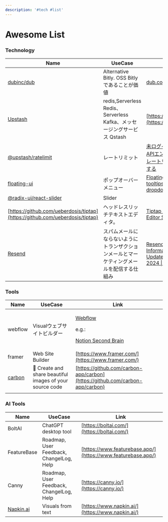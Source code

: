```yaml
---
description: '#tech #list'
---
```


# Awesome List

### Technology <a href="#technology" id="technology"></a>

| Name                                                                                        | UseCase                                                    | Link                                                                                                                                  |
| ------------------------------------------------------------------------------------------- | ---------------------------------------------------------- | ------------------------------------------------------------------------------------------------------------------------------------- |
| [dubinc/dub](https://github.com/dubinc/dub?tab=readme-ov-file)                              | Alternative Bitly. OSS Bitlyであることが価値                       | [dub.co](https://dub.co/)                                                                                                             |
| [Upstash](https://upstash.com/)                                                             | redis,Serverless Redis、Serverless Kafka、メッセージングサービス Qstash | [https://upstash.com/](https://upstash.com/)                                                                                          |
| [@upstash/ratelimit](https://github.com/upstash/ratelimit)                                  | レートリミット                                                    | [未ログインでも叩けるAPIエンドポイントにレートリミットを導入する](https://zenn.dev/catnose99/articles/9183c86d3558e5)                                               |
| [floating-ui](https://github.com/floating-ui/floating-ui)                                   | ポップオーバーメニュー                                                | [Floating UI - Create tooltips, popovers, dropdowns, and more](https://floating-ui.com/)                                              |
| [@radix-ui/react-slider](https://www.radix-ui.com/primitives/docs/components/slider#slider) | Slider                                                     |                                                                                                                                       |
| [https://github.com/ueberdosis/tiptap](https://github.com/ueberdosis/tiptap)                | ヘッドレスリッチテキストエディタ。                                          | [Tiptap - Dev Toolkit Editor Suite](https://tiptap.dev/)                                                                              |
| [Resend](https://resend.com/home)                                                           | スパムメールにならないようにトランザクションメールとマーケティングメールを配信する仕組み               | [Resend - Product Information, Latest Updates, and Reviews 2024 \| Product Hunt](https://www.producthunt.com/products/resend/reviews) |

### Tools <a href="#tools" id="tools"></a>

| Name                             | UseCase                                                  | Link                                                                                                                                                                  |
| -------------------------------- | -------------------------------------------------------- | --------------------------------------------------------------------------------------------------------------------------------------------------------------------- |
| webflow                          | Visualウェブサイトビルダー                                         | <p><a href="https://webflow.com/">Webflow</a></p><p>e.g.:</p><p><a href="https://www.pathpages.com/products/notion-second-brain#included">Notion Second Brain</a></p> |
| framer                           | Web Site Builder                                         | [https://www.framer.com/](https://www.framer.com/)                                                                                                                    |
| [carbon](https://carbon.now.sh/) | 🎨 Create and share beautiful images of your source code | [https://github.com/carbon-app/carbon](https://github.com/carbon-app/carbon)                                                                                          |
|                                  |                                                          |                                                                                                                                                                       |

### AI Tools <a href="#ai-tools" id="ai-tools"></a>

| Name                                | UseCase                                  | Link                                                         |
| ----------------------------------- | ---------------------------------------- | ------------------------------------------------------------ |
| BoltAI                              | ChatGPT desktop tool                     | [https://boltai.com/](https://boltai.com/)                   |
| FeatureBase                         | Roadmap, User Feedback, ChangelLog, Help | [https://www.featurebase.app/](https://www.featurebase.app/) |
| Canny                               | Roadmap, User Feedback, ChangelLog, Help | [https://canny.io/](https://canny.io/)                       |
| [Napkin.ai](https://www.napkin.ai/) | Visuals from text                        | [https://www.napkin.ai/](https://www.napkin.ai/)             |
